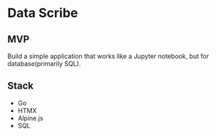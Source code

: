 # Data Scribe

## MVP

Build a simple application that works like a Jupyter notebook,
but for database(primarily SQL).

## Stack
- Go
- HTMX
- Alpine.js
- SQL
